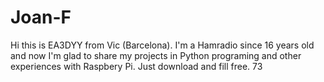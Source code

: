 # Joan-F
Hi this is EA3DYY from Vic (Barcelona).
I'm a Hamradio since 16 years old and now I'm glad to share my projects in Python programing and other experiences with Raspbery Pi.
Just download and fill free.
73
